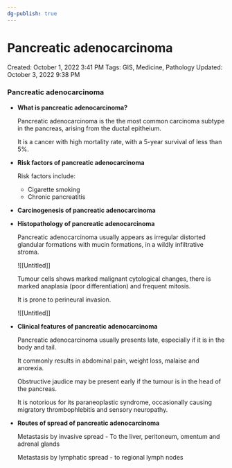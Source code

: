 ```yaml
---
dg-publish: true
---
```


# Pancreatic adenocarcinoma

Created: October 1, 2022 3:41 PM
Tags: GIS, Medicine, Pathology
Updated: October 3, 2022 9:38 PM

### Pancreatic adenocarcinoma

- **What is pancreatic adenocarcinoma?**
    
    Pancreatic adenocarcinoma is the the most common carcinoma subtype in the pancreas, arising from the ductal epitheium.
    
    It is a cancer with high mortality rate, with a 5-year survival of less than 5%.
    
- **Risk factors of pancreatic adenocarcinoma**
    
    Risk factors include:
    
    - Cigarette smoking
    - Chronic pancreatitis
- **Carcinogenesis of pancreatic adenocarcinoma**
- **Histopathology of pancreatic adenocarcinoma**
    
    Pancreatic adenocarcinoma usually appears as irregular distorted glandular formations with mucin formations, in a wildly infiltrative stroma.
    
    ![[Untitled]]
    
    Tumour cells shows marked malignant cytological changes, there is marked anaplasia (poor differentiation) and frequent mitosis.
    
    It is prone to perineural invasion.
    
    ![[Untitled]]
    
- **Clinical features of pancreatic adenocarcinoma**
    
    Pancreatic adenocarcinoma usually presents late, especially if it is in the body and tail.
    
    It commonly results in abdominal pain, weight loss, malaise and anorexia.
    
    Obstructive jaudice may be present early if the tumour is in the head of the pancreas.
    
    It is notorious for its paraneoplastic syndrome, occasionally causing migratory thrombophlebitis and sensory neuropathy.
    
- **Routes of spread of pancreatic adenocarcinoma**
    
    Metastasis by invasive spread - To the liver, peritoneum, omentum and adrenal glands
    
    Metastasis by lymphatic spread - to regional lymph nodes